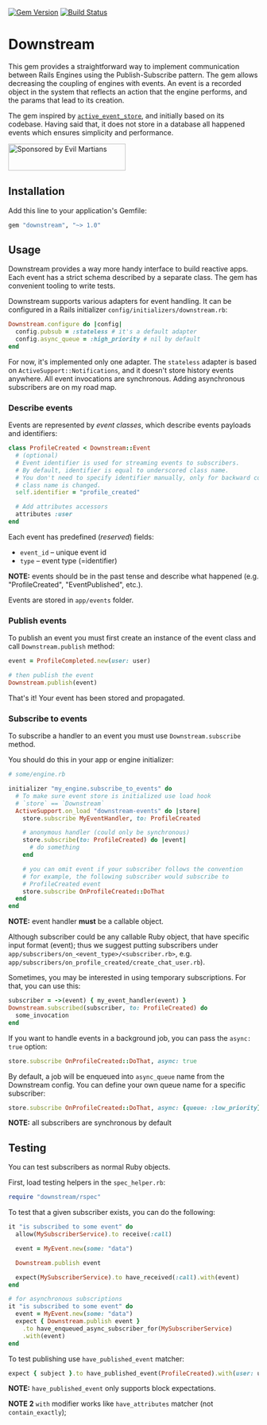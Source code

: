 [![Gem Version](https://badge.fury.io/rb/downstream.svg)](https://badge.fury.io/rb/downstream)
[![Build Status](https://github.com/bibendi/downstream/workflows/Ruby/badge.svg?branch=master)](https://github.com/bibendi/downstream/actions?query=branch%3Amaster)

# Downstream

This gem provides a straightforward way to implement communication between Rails Engines using the Publish-Subscribe pattern. The gem allows decreasing the coupling of engines with events. An event is a recorded object in the system that reflects an action that the engine performs, and the params that lead to its creation.

The gem inspired by [`active_event_store`](https://github.com/palkan/active_event_store), and initially based on its codebase. Having said that, it does not store in a database all happened events which ensures simplicity and performance.

<a href="https://evilmartians.com/?utm_source=bibendi-downstream">
<img src="https://evilmartians.com/badges/sponsored-by-evil-martians.svg" alt="Sponsored by Evil Martians" width="236" height="54"></a>

## Installation

Add this line to your application's Gemfile:

```ruby
gem "downstream", "~> 1.0"
```

## Usage

Downstream provides a way more handy interface to build reactive apps. Each event has a strict schema described by a separate class. The gem has convenient tooling to write tests.

Downstream supports various adapters for event handling. It can be configured in a Rails initializer `config/initializers/downstream.rb`:

```ruby
Downstream.configure do |config|
  config.pubsub = :stateless # it's a default adapter
  config.async_queue = :high_priority # nil by default
end
```

For now, it's implemented only one adapter. The `stateless` adapter is based on `ActiveSupport::Notifications`, and it doesn't store history events anywhere. All event invocations are synchronous. Adding asynchronous subscribers are on my road map.

### Describe events

Events are represented by _event classes_, which describe events payloads and identifiers:

```ruby
class ProfileCreated < Downstream::Event
  # (optional)
  # Event identifier is used for streaming events to subscribers.
  # By default, identifier is equal to underscored class name.
  # You don't need to specify identifier manually, only for backward compatibility when
  # class name is changed.
  self.identifier = "profile_created"

  # Add attributes accessors
  attributes :user
end
```

Each event has predefined (_reserved_) fields:
- `event_id` – unique event id
- `type` – event type (=identifier)

**NOTE:** events should be in the past tense and describe what happened (e.g. "ProfileCreated", "EventPublished", etc.).

Events are stored in `app/events` folder.

### Publish events

To publish an event you must first create an instance of the event class and call `Downstream.publish` method:

```ruby
event = ProfileCompleted.new(user: user)

# then publish the event
Downstream.publish(event)
```

That's it! Your event has been stored and propagated.

### Subscribe to events

To subscribe a handler to an event you must use `Downstream.subscribe` method.

You should do this in your app or engine initializer:

```ruby
# some/engine.rb

initializer "my_engine.subscribe_to_events" do
  # To make sure event store is initialized use load hook
  # `store` == `Downstream`
  ActiveSupport.on_load "downstream-events" do |store|
    store.subscribe MyEventHandler, to: ProfileCreated

    # anonymous handler (could only be synchronous)
    store.subscribe(to: ProfileCreated) do |event|
      # do something
    end

    # you can omit event if your subscriber follows the convention
    # for example, the following subscriber would subscribe to
    # ProfileCreated event
    store.subscribe OnProfileCreated::DoThat
  end
end
```

**NOTE:** event handler **must** be a callable object.

Although subscriber could be any callable Ruby object, that have specific input format (event); thus we suggest putting subscribers under `app/subscribers/on_<event_type>/<subscriber.rb>`, e.g. `app/subscribers/on_profile_created/create_chat_user.rb`).

Sometimes, you may be interested in using temporary subscriptions. For that, you can use this:

```ruby
subscriber = ->(event) { my_event_handler(event) }
Downstream.subscribed(subscriber, to: ProfileCreated) do
  some_invocation
end
```

If you want to handle events in a background job, you can pass the `async: true` option:

```ruby
store.subscribe OnProfileCreated::DoThat, async: true
```

By default, a job will be enqueued into `async_queue` name from the Downstream config. You can define your own queue name for a specific subscriber:

```ruby
store.subscribe OnProfileCreated::DoThat, async: {queue: :low_priority}
```

**NOTE:** all subscribers are synchronous by default

## Testing

You can test subscribers as normal Ruby objects.

First, load testing helpers in the `spec_helper.rb`:

```ruby
require "downstream/rspec"
```

To test that a given subscriber exists, you can do the following:

```ruby
it "is subscribed to some event" do
  allow(MySubscriberService).to receive(:call)

  event = MyEvent.new(some: "data")

  Downstream.publish event

  expect(MySubscriberService).to have_received(:call).with(event)
end

# for asynchronous subscriptions
it "is subscribed to some event" do
  event = MyEvent.new(some: "data")
  expect { Downstream.publish event }
    .to have_enqueued_async_subscriber_for(MySubscriberService)
    .with(event)
end
```

To test publishing use `have_published_event` matcher:

```ruby
expect { subject }.to have_published_event(ProfileCreated).with(user: user)
```

**NOTE:** `have_published_event` only supports block expectations.

**NOTE 2** `with` modifier works like `have_attributes` matcher (not `contain_exactly`);
